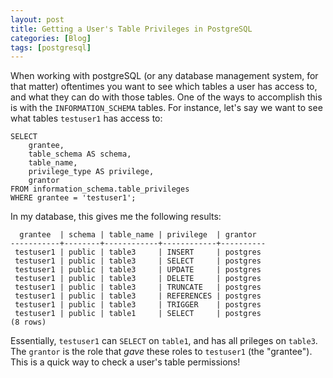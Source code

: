 ```yaml
---
layout: post
title: Getting a User's Table Privileges in PostgreSQL
categories: [Blog]
tags: [postgresql]
---
```


When working with postgreSQL (or any database management system, for that matter) oftentimes you want to see which tables a user has access to, and what they can do with those tables. One of the ways to accomplish this is with the `INFORMATION_SCHEMA` tables. For instance, let's say we want to see what tables `testuser1` has access to:

```
SELECT 
    grantee,
    table_schema AS schema,
    table_name,
    privilege_type AS privilege,
    grantor
FROM information_schema.table_privileges
WHERE grantee = 'testuser1';
```

In my database, this gives me the following results:

```
  grantee  | schema | table_name | privilege  | grantor  
-----------+--------+------------+------------+----------
 testuser1 | public | table3     | INSERT     | postgres
 testuser1 | public | table3     | SELECT     | postgres
 testuser1 | public | table3     | UPDATE     | postgres
 testuser1 | public | table3     | DELETE     | postgres
 testuser1 | public | table3     | TRUNCATE   | postgres
 testuser1 | public | table3     | REFERENCES | postgres
 testuser1 | public | table3     | TRIGGER    | postgres
 testuser1 | public | table1     | SELECT     | postgres
(8 rows)
```

Essentially, `testuser1` can `SELECT` on `table1`, and has all prileges on `table3`. The `grantor` is the role that _gave_ these roles to `testuser1` (the "grantee"). This is a quick way to check a user's table permissions!
